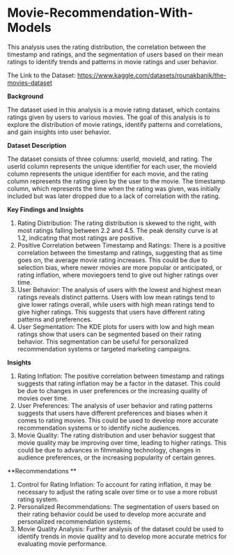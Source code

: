 # Movie-Recommendation-With-Models
This analysis uses the rating distribution, the correlation between the timestamp and ratings, and the segmentation of users based on their mean ratings to identify trends and patterns in movie ratings and user behavior.

The Link to the Dataset: https://www.kaggle.com/datasets/rounakbanik/the-movies-dataset

**Background**

The dataset used in this analysis is a movie rating dataset, which contains ratings given by users to various movies. The goal of this analysis is to explore the distribution of movie ratings, identify patterns and correlations, and gain insights into user behavior.

**Dataset Description**

The dataset consists of three columns: userId, movieId, and rating. The userId column represents the unique identifier for each user, the movieId column represents the unique identifier for each movie, and the rating column represents the rating given by the user to the movie. The timestamp column, which represents the time when the rating was given, was initially included but was later dropped due to a lack of correlation with the rating.

**Key Findings and Insights**

1. Rating Distribution: The rating distribution is skewed to the right, with most ratings falling between 2.2 and 4.5. The peak density curve is at 1.2, indicating that most ratings are positive.
2. Positive Correlation between Timestamp and Ratings: There is a positive correlation between the timestamp and ratings, suggesting that as time goes on, the average movie rating increases. This could be due to selection bias, where newer movies are more popular or anticipated, or rating inflation, where moviegoers tend to give out higher ratings over time.
3. User Behavior: The analysis of users with the lowest and highest mean ratings reveals distinct patterns. Users with low mean ratings tend to give lower ratings overall, while users with high mean ratings tend to give higher ratings. This suggests that users have different rating patterns and preferences.
4. User Segmentation: The KDE plots for users with low and high mean ratings show that users can be segmented based on their rating behavior. This segmentation can be useful for personalized recommendation systems or targeted marketing campaigns.
   
**Insights**

1. Rating Inflation: The positive correlation between timestamp and ratings suggests that rating inflation may be a factor in the dataset. This could be due to changes in user preferences or the increasing quality of movies over time.
2. User Preferences: The analysis of user behavior and rating patterns suggests that users have different preferences and biases when it comes to rating movies. This could be used to develop more accurate recommendation systems or to identify niche audiences.
3. Movie Quality: The rating distribution and user behavior suggest that movie quality may be improving over time, leading to higher ratings. This could be due to advances in filmmaking technology, changes in audience preferences, or the increasing popularity of certain genres.

**Recommendations
**
1. Control for Rating Inflation: To account for rating inflation, it may be necessary to adjust the rating scale over time or to use a more robust rating system.
2. Personalized Recommendations: The segmentation of users based on their rating behavior could be used to develop more accurate and personalized recommendation systems.
3. Movie Quality Analysis: Further analysis of the dataset could be used to identify trends in movie quality and to develop more accurate metrics for evaluating movie performance.
